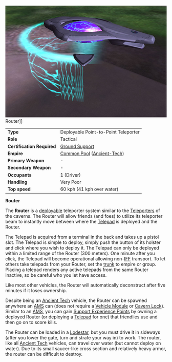 ![](../images/Router.jpg "fig:Router.jpg") Router\]\]

|                            |                                                                                                     |
| -------------------------- | --------------------------------------------------------------------------------------------------- |
| **Type**                   | Deployable Point-to-Point Teleporter                                                                |
| **Role**                   | Tactical                                                                                            |
| **Certification Required** | [Ground Support](../certifications/Ground_Support.md)                                               |
| **Empire**                 | [Common Pool](../terminology/Common_Pool.md) ([Ancient-Tech](../terminology/Ancient_Technology.md)) |
| **Primary Weapon**         | \-                                                                                                  |
| **Secondary Weapon**       | \-                                                                                                  |
| **Occupants**              | 1 (Driver)                                                                                          |
| **Handling**               | Very Poor                                                                                           |
| **Top speed**              | 60 kph (41 kph over water)                                                                          |

**Router**

The **Router** is a [deployable](../terminology/Deploy.md) teleporter system
similar to the [Teleporters](../terminology/Teleporter.md) of the caverns. The
Router will allow friends (and foes) to utilize its teleporter beam to instantly
move between where the [Telepad](../weapons/Telepad.md) is deployed and the
Router.

The Telepad is acquired from a terminal in the back and takes up a pistol slot.
The Telepad is simple to deploy, simply push the button of its holster and click
where you wish to deploy it. The Telepad can only be deployed within a limited
range of the Router (300 meters). One minute after you click, the Telepad will
become operational allowing non-[IFF](../terminology/IFF.md) transport. To let
others take telepads from your Router, set the [trunk](../terminology/Trunk.md)
to empire or group. Placing a telepad renders any active telepads from the same
Router inactive, so be careful who you let have access.

Like most other vehicles, the Router will automatically deconstruct after five
minutes if it loses ownership.

Despite being an [Ancient Tech](../terminology/Ancient_Technology.md) vehicle,
the Router can be spawned anywhere an [AMS](Advanced_Mobile_Station.md) can
(does not require a [Vehicle Module](../etc/Vehicle_Module.md) or
[Cavern Lock](../etc/Cavern_Lock.md)). Similar to an
[AMS](Advanced_Mobile_Station.md), you can gain
[Support Experience Points](../terminology/Support_Experience_Points.md) by
owning a deployed Router (or deploying a [Telepad](../weapons/Telepad.md) for
one) that friendlies use and then go on to score kills.

The Router can be loaded in a [Lodestar](Lodestar.md), but you must drive it in
sideways (after you lower the gate, turn and strafe your way in) to work. The
router, like all [Ancient Tech](../terminology/Ancient_Technology.md) vehicles,
can travel over water (but cannot deploy on water). Due to its small saucer-like
cross section and relatively heavy armor, the router can be difficult to
destroy.

